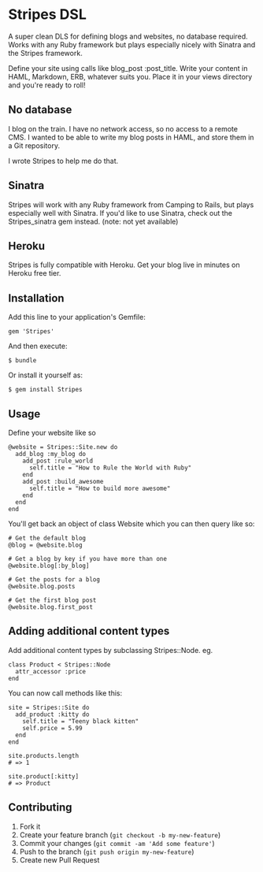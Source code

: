 # Stripes DSL

A super clean DLS for defining blogs and websites, no database required. Works with any Ruby framework but plays especially nicely with Sinatra and the Stripes framework.

Define your site using calls like blog_post :post_title. Write your content in HAML, Markdown, ERB, whatever suits you. Place it in your views directory and you're ready to roll!

## No database

I blog on the train. I have no network access, so no access to a remote CMS. I wanted to be able to write my blog posts in HAML, and store them in a Git repository.

I wrote Stripes to help me do that.

## Sinatra

Stripes will work with any Ruby framework from Camping to Rails, but plays especially well with Sinatra. If you'd like to use Sinatra, check out the Stripes_sinatra gem instead. (note: not yet available)

## Heroku

Stripes is fully compatible with Heroku. Get your blog live in minutes on Heroku free tier.

## Installation

Add this line to your application's Gemfile:

    gem 'Stripes'

And then execute:

    $ bundle

Or install it yourself as:

    $ gem install Stripes

## Usage

Define your website like so

    @website = Stripes::Site.new do
      add_blog :my_blog do
        add_post :rule_world
          self.title = "How to Rule the World with Ruby"
        end
        add_post :build_awesome
          self.title = "How to build more awesome"
        end
      end
    end

You'll get back an object of class Website which you can then query like so:

    # Get the default blog
    @blog = @website.blog

    # Get a blog by key if you have more than one
    @website.blog[:by_blog]

    # Get the posts for a blog
    @website.blog.posts

    # Get the first blog post
    @website.blog.first_post

## Adding additional content types

Add additional content types by subclassing Stripes::Node. eg.

    class Product < Stripes::Node
      attr_accessor :price
    end

You can now call methods like this:

    site = Stripes::Site do
      add_product :kitty do
        self.title = "Teeny black kitten"
        self.price = 5.99
      end
    end

    site.products.length
    # => 1

    site.product[:kitty]
    # => Product

## Contributing

1. Fork it
2. Create your feature branch (`git checkout -b my-new-feature`)
3. Commit your changes (`git commit -am 'Add some feature'`)
4. Push to the branch (`git push origin my-new-feature`)
5. Create new Pull Request
